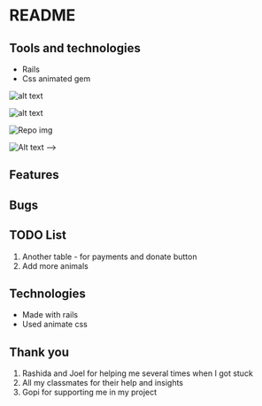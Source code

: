 # README

## Tools and technologies
* Rails
* Css animated gem





![alt text](assets/future1.png)

![alt text](future2.png)

![Repo img](/assets/future2.png)

![Alt text](/relative/path/to/img.jpg?raw=true "Optional Title") -->

## Features




## Bugs


## TODO List
1. Another table - for payments and donate button
1. Add more animals


## Technologies
- Made with rails
- Used animate css



## Thank you

1. Rashida and Joel for helping me several times when I got stuck
1. All my classmates for their help and insights
1. Gopi for supporting me in my project
